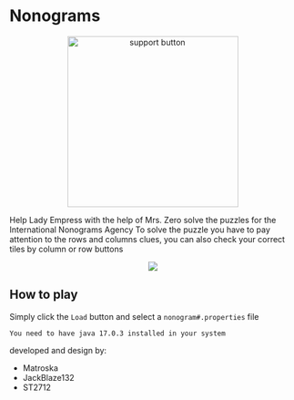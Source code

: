 # Nonograms

<p style="text-align: center!important">

<a href="https://ko-fi.com/I2I612K2L0">
  <img width="300" src="https://ko-fi.com/img/githubbutton_sm.svg" alt="support button">
</a>

</p>
Help Lady Empress with the help of Mrs. Zero solve the puzzles for the International Nonograms Agency
To solve the puzzle you have to pay attention to the rows and columns clues, you can also check your correct tiles by column or row buttons

<p style="text-align: center"><image src="https://user-images.githubusercontent.com/63567815/187064239-5be11672-3e2d-4638-b11b-de7d8a0d2168.png"></image></p>

## How to play
Simply click the `Load` button and select a `nonogram#.properties` file

```
You need to have java 17.0.3 installed in your system
```

developed and design by:
- Matroska
- JackBlaze132
- ST2712





